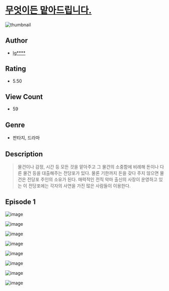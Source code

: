 # [무엇이든 맡아드립니다.](https://comic.naver.com/challenge/list?titleId=810611)
![thumbnail](https://image-comic.pstatic.net/user_contents_data/challenge_comic/2023/05/24/120631/upload_4121410692067701552_480x623.jpeg)

## Author
- [lg****](https://comic.naver.com/artistTitle?id=120631)

## Rating
- 5.50

## View Count
- 59

## Genre
- 판타지, 드라마

## Description
> 물건이나 감정, 시간 등 모든 것을 맡아주고 그 물건의 소중함에 비례해 돈이나 다른 물건 등을 대출해주는 전당포가 있다. 물론 기한까지 돈을 갖다 주지 않으면 물건은 전당포 주인의 소유가 된다. 매력적인 전직 악마 출신의 사장이 운영하고 있는 이 전당포에는 각자의 사연을 가진 많은 사람들이 이용한다.


## Episode 1
![image](https://image-comic.pstatic.net/user_contents_data/challenge_comic/2023/05/24/120631/upload_4049362113284094258.jpeg)

![image](https://image-comic.pstatic.net/user_contents_data/challenge_comic/2023/05/24/120631/upload_3689073923949880885.jpeg)

![image](https://image-comic.pstatic.net/user_contents_data/challenge_comic/2023/05/24/120631/upload_7161345972531247458.jpeg)

![image](https://image-comic.pstatic.net/user_contents_data/challenge_comic/2023/05/24/120631/upload_3775249277387288633.jpeg)

![image](https://image-comic.pstatic.net/user_contents_data/challenge_comic/2023/05/24/120631/upload_3978428215837602146.jpeg)

![image](https://image-comic.pstatic.net/user_contents_data/challenge_comic/2023/05/24/120631/upload_3618699716573802801.jpeg)

![image](https://image-comic.pstatic.net/user_contents_data/challenge_comic/2023/05/24/120631/upload_3486965017367164464.jpeg)

![image](https://image-comic.pstatic.net/user_contents_data/challenge_comic/2023/05/24/120631/upload_3833520078014788918.jpeg)
